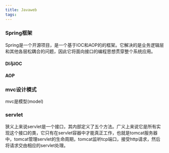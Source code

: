 ```yaml
---
title: Javaweb
tags:
---
```


### Spring框架

Spring是一个开源项目，是一个基于IOC和AOP的的框架。它解决的是业务逻辑层和其他各层松耦合的问题，因此它将面向接口的编程思想贯穿整个系统应用。

#### DI与IOC

#### AOP

### mvc设计模式

mvc是模型(model)

### servlet

狭义上来说servlet是一个接口，其内部定义了五个方法。广义上来说它是所有实现这个接口的类，它只有在servlet容器中才能真正工作，也就是tomcat服务器中，tomcat管理servlet的生命周期，tomcat监听tcp端口，接受http请求，然后将请求交由相应的servlet处理。